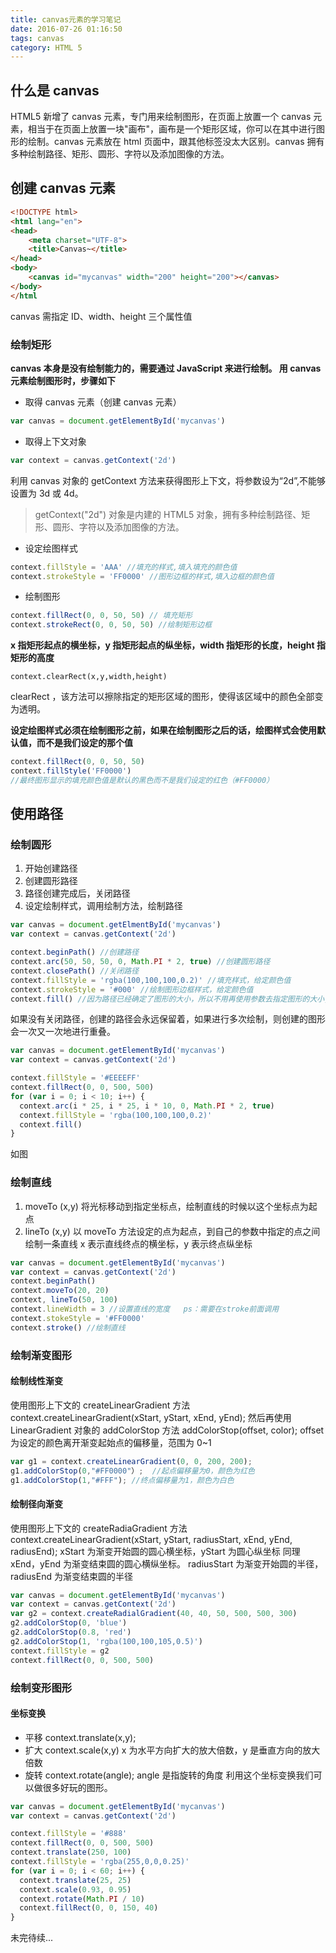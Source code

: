 ```yaml
---
title: canvas元素的学习笔记
date: 2016-07-26 01:16:50
tags: canvas
category: HTML 5
---
```


## 什么是 canvas

HTML5 新增了 canvas 元素，专门用来绘制图形，在页面上放置一个 canvas 元素，相当于在页面上放置一块"画布"，画布是一个矩形区域，你可以在其中进行图形的绘制。canvas 元素放在 html 页面中，跟其他标签没太大区别。canvas 拥有多种绘制路径、矩形、圆形、字符以及添加图像的方法。

## 创建 canvas 元素

```html
<!DOCTYPE html>
<html lang="en">
<head>
	<meta charset="UTF-8">
	<title>Canvas~</title>
</head>
<body>
	<canvas id="mycanvas" width="200" height="200"></canvas>
</body>
</html
```

canvas 需指定 ID、width、height 三个属性值

### 绘制矩形

**canvas 本身是没有绘制能力的，需要通过 JavaScript 来进行绘制。
用 canvas 元素绘制图形时，步骤如下**

- 取得 canvas 元素（创建 canvas 元素）

```javascript
var canvas = document.getElementById('mycanvas')
```

- 取得上下文对象

```javascript
var context = canvas.getContext('2d')
```

利用 canvas 对象的 getContext 方法来获得图形上下文，将参数设为“2d”,不能够设置为 3d 或 4d。

> getContext("2d") 对象是内建的 HTML5 对象，拥有多种绘制路径、矩形、圆形、字符以及添加图像的方法。

- 设定绘图样式

```javascript
context.fillStyle = 'AAA' //填充的样式,填入填充的颜色值
context.strokeStyle = 'FF0000' //图形边框的样式,填入边框的颜色值
```

- 绘制图形

```javascript
context.fillRect(0, 0, 50, 50) // 填充矩形
context.strokeRect(0, 0, 50, 50) //绘制矩形边框
```

**x 指矩形起点的横坐标，y 指矩形起点的纵坐标，width 指矩形的长度，height 指矩形的高度**

```
context.clearRect(x,y,width,height)
```

clearRect ，该方法可以擦除指定的矩形区域的图形，使得该区域中的颜色全部变为透明。

**设定绘图样式必须在绘制图形之前，如果在绘制图形之后的话，绘图样式会使用默认值，而不是我们设定的那个值**

```javascript
context.fillRect(0, 0, 50, 50)
context.fillStyle('FF0000')
//最终图形显示的填充颜色值是默认的黑色而不是我们设定的红色（#FF0000）
```

## 使用路径

### 绘制圆形

1.  开始创建路径
2.  创建圆形路径
3.  路径创建完成后，关闭路径
4.  设定绘制样式，调用绘制方法，绘制路径

```javascript
var canvas = document.getElmentById('mycanvas')
var context = canvas.getContext('2d')

context.beginPath() //创建路径
context.arc(50, 50, 50, 0, Math.PI * 2, true) //创建圆形路径
context.closePath() //关闭路径
context.fillStyle = 'rgba(100,100,100,0.2)' //填充样式，给定颜色值
context.strokeStyle = '#000' //绘制图形边框样式，给定颜色值
context.fill() //因为路径已经确定了图形的大小，所以不用再使用参数去指定图形的大小,也可以使用stroke 方法
```

如果没有关闭路径，创建的路径会永远保留着，如果进行多次绘制，则创建的图形会一次又一次地进行重叠。

```javascript
var canvas = document.getElementById('mycanvas')
var context = canvas.getContext('2d')

context.fillStyle = '#EEEEFF'
context.fillRect(0, 0, 500, 500)
for (var i = 0; i < 10; i++) {
  context.arc(i * 25, i * 25, i * 10, 0, Math.PI * 2, true)
  context.fillStyle = 'rgba(100,100,100,0.2)'
  context.fill()
}
```

如图

### 绘制直线

1.  moveTo (x,y) 将光标移动到指定坐标点，绘制直线的时候以这个坐标点为起点
2.  lineTo (x,y) 以 moveTo 方法设定的点为起点，到自己的参数中指定的点之间绘制一条直线 x 表示直线终点的横坐标，y 表示终点纵坐标

```javascript
var canvas = document.getElementById('mycanvas')
var context = canvas.getContext('2d')
context.beginPath()
context.moveTo(20, 20)
context, lineTo(50, 100)
context.lineWidth = 3 //设置直线的宽度   ps：需要在stroke前面调用
context.stokeStyle = '#FF0000'
context.stroke() //绘制直线
```

### 绘制渐变图形

#### 绘制线性渐变

使用图形上下文的 createLinearGradient 方法
context.createLinearGradient(xStart, yStart, xEnd, yEnd);
然后再使用 LinearGradient 对象的 addColorStop 方法
addColorStop(offset, color);
offset 为设定的颜色离开渐变起始点的偏移量，范围为 0~1

```javascript
var g1 = context.createLinearGradient(0, 0, 200, 200);
g1.addColorStop(0,"#FF0000"）;  //起点偏移量为0，颜色为红色
g1.addColorStop(1,"#FFF"); //终点偏移量为1，颜色为白色
```

#### 绘制径向渐变

使用图形上下文的 createRadiaGradient 方法
context.createLinearGradient(xStart, yStart, radiusStart, xEnd, yEnd, radiusEnd);
xStart 为渐变开始圆的圆心横坐标，yStart 为圆心纵坐标
同理 xEnd，yEnd 为渐变结束圆的圆心横纵坐标。
radiusStart 为渐变开始圆的半径，radiusEnd 为渐变结束圆的半径

```javascript
var canvas = document.getElementById('mycanvas')
var context = canvas.getContext('2d')
var g2 = context.createRadialGradient(40, 40, 50, 500, 500, 300)
g2.addColorStop(0, 'blue')
g2.addColorStop(0.8, 'red')
g2.addColorStop(1, 'rgba(100,100,105,0.5)')
context.fillStyle = g2
context.fillRect(0, 0, 500, 500)
```

### 绘制变形图形

#### 坐标变换

- 平移 context.translate(x,y);
- 扩大 context.scale(x,y) x 为水平方向扩大的放大倍数，y 是垂直方向的放大倍数
- 旋转 context.rotate(angle); angle 是指旋转的角度
  利用这个坐标变换我们可以做很多好玩的图形。

```javascript
var canvas = document.getElementById('mycanvas')
var context = canvas.getContext('2d')

context.fillStyle = '#888'
context.fillRect(0, 0, 500, 500)
context.translate(250, 100)
context.fillStyle = 'rgba(255,0,0,0.25)'
for (var i = 0; i < 60; i++) {
  context.translate(25, 25)
  context.scale(0.93, 0.95)
  context.rotate(Math.PI / 10)
  context.fillRect(0, 0, 150, 40)
}
```

未完待续...
